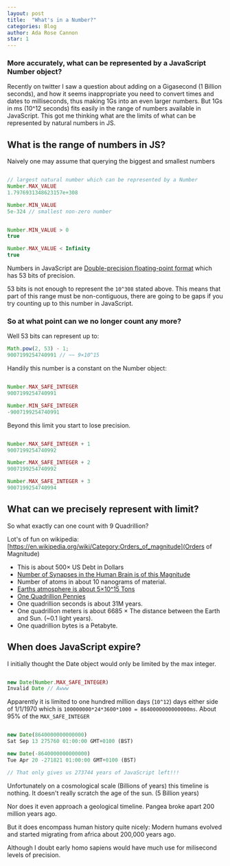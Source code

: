 ```yaml
---
layout: post
title:  "What's in a Number?"
categories: Blog
author: Ada Rose Cannon
star: 1
---
```

### More accurately, what can be represented by a JavaScript Number object?

Recently on twitter I saw a question about adding on a Gigasecond (1 Billion seconds), and how it seems inappropriate you need to convert times and dates to milliseconds, thus making 1Gs into an even larger numbers. But 1Gs in ms (10^12 seconds) fits easily in the range of numbers available in JavaScript. This got me thinking what are the limits of what can be represented by natural numbers in JS.

## What is the range of numbers in JS?

Naively one may assume that querying the biggest and smallest numbers

```javascript

// largest natural number which can be represented by a Number
Number.MAX_VALUE
1.7976931348623157e+308

Number.MIN_VALUE
5e-324 // smallest non-zero number


Number.MIN_VALUE > 0
true

Number.MAX_VALUE < Infinity
true

```

Numbers in JavaScript are [Double-precision floating-point format](https://en.wikipedia.org/wiki/Double-precision_floating-point_format) which has 53 bits of precision.

53 bits is not enough to represent the `10^308` stated above.
This means that part of this range must be non-contiguous, there are going to be gaps if you try counting up to this number in JavaScript.

### So at what point can we no longer count any more?

Well 53 bits can represent up to:

```javascript
Math.pow(2, 53) - 1;
9007199254740991 // ~~ 9×10^15
```

Handily this number is a constant on the Number object:

```javascript

Number.MAX_SAFE_INTEGER
9007199254740991

Number.MIN_SAFE_INTEGER
-9007199254740991

```

Beyond this limit you start to lose precision.

```javascript

Number.MAX_SAFE_INTEGER + 1
9007199254740992

Number.MAX_SAFE_INTEGER + 2
9007199254740992

Number.MAX_SAFE_INTEGER + 3
9007199254740994

```

## What can we precisely represent with limit?

So what exactly can one count with 9 Quadrillion?

Lot's of fun on wikipedia: [https://en.wikipedia.org/wiki/Category:Orders_of_magnitude](Orders of Magnitude)

* This is about 500× US Debt in Dollars
* [Number of Synapses in the Human Brain is of this Magnitude](https://en.wikipedia.org/wiki/Orders_of_magnitude_\(numbers\)#1015)
* Number of atoms in about 10 nanograms of material.
* [Earths atmosphere is about 5×10^15 Tons](https://en.wikipedia.org/wiki/Orders_of_magnitude_/\(mass\)#1012_to_1017_kg)
* [One Quadrillion Pennies](http://www.kokogiak.com/megapenny/seventeen.asp)
* One quadrillion seconds is about 31M years.
* One quadrillion meters is about 6685 × The distance between the Earth and Sun. (~0.1 light years).
* One quadrillion bytes is a Petabyte.

## When does JavaScript expire?

I initially thought the Date object would only be limited by the max integer.

```javascript

new Date(Number.MAX_SAFE_INTEGER)
Invalid Date // Awww

```

Apparently it is limited to one hundred million days (`10^12`) days either side of 1/1/1970 which is `100000000*24*3600*1000 = 8640000000000000ms`. About 95% of the `MAX_SAFE_INTEGER`

```javascript

new Date(8640000000000000)
Sat Sep 13 275760 01:00:00 GMT+0100 (BST)

new Date(-8640000000000000)
Tue Apr 20 -271821 01:00:00 GMT+0100 (BST)

// That only gives us 273744 years of JavaScript left!!!

```

Unfortunately on a cosmological scale (Billions of years) this timeline is nothing. It doesn't really scratch the age of the sun. (5 Billion years)

Nor does it even approach a geological timeline. Pangea broke apart 200 million years ago.

But it does encompass human history quite nicely: Modern humans evolved and started migrating from africa about 200,000 years ago.

Although I doubt early homo sapiens would have much use for milisecond levels of precision.
